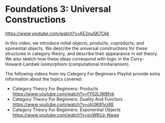 # Foundations 3: Universal Constructions

https://www.youtube.com/watch?v=AE2nuSK7Ckk

In this video, we introduce initial objects, products, coproducts, and xponential objects. We describe the universal constructions for these structures in category theory, and describe their appearance in set theory. We also sketch how these ideas correspond with logic in the Curry-Howard-Lambek isomorphism (computational trinitarianism).

The following videos from my Category For Beginners Playlist provide extra information about the topics covered:
- Category Theory For Beginners: Products
  https://www.youtube.com/watch?v=fY02LIW8fvk
- Category Theory For Beginners: Duality And Functors
  https://www.youtube.com/watch?v=oIc0K81yz6E
- Category Theory For Beginners: Exponential Objects
  https://www.youtube.com/watch?v=pcWKUz-Nwag
